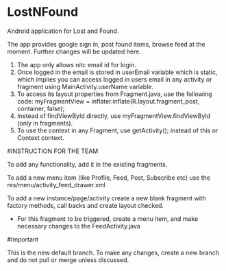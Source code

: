# LostNFound
Android application for Lost and Found.

The app provides google sign in, post found items, browse feed at the moment. Further changes will be updated here.
1. The app only allows nitc email id for login.
2. Once logged in the email is stored in userEmail variable which is static, which implies you can access logged in users email in any activity or fragment using MainActivity.userName variable.
3. To access its layout properties from Fragment.java, use the following code:
    myFragmentView = inflater.inflate(R.layout.fragment_post, container, false);
4. Instead of findViewById directly, use myFragmentView.findViewById (only in fragments).
5. To use the context in any Fragment, use getActivity(); instead of this or Context context.

#INSTRUCTION FOR THE TEAM

To add any functionality, add it in the existing fragments.

To add a new menu item (like Profile, Feed, Post, Subscribe etc) use the res/menu/activity_feed_drawer.xml

To add a new instance/page/activity create a new blank fragment with factory methods, call backs and create layout checked.
  - For this fragment to be triggered, create a menu item, and make necessary changes to the FeedActivity.java

#Important

This is the new default branch. To make any changes, create a new branch and do not pull or merge unless discussed.
